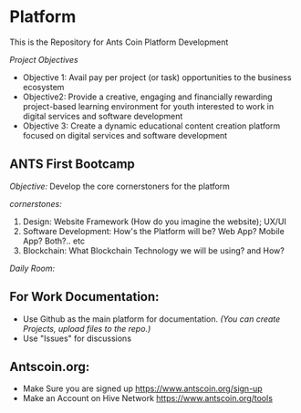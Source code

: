 # Platform
This is the Repository for Ants Coin Platform Development

*Project Objectives*

- Objective 1: Avail pay per project (or task) opportunities to the business ecosystem
- Objective2: Provide a creative, engaging and financially rewarding project-based learning environment for youth interested to work in digital services and software development
- Objective 3: Create a dynamic educational content creation platform focused on digital services and software development


## ANTS First Bootcamp
*Objective:*
Develop the core cornerstoners for the platform

*cornerstones:*
1. Design: Website Framework (How do you imagine the website); UX/UI
2. Software Development: How's the Platform will be? Web App? Mobile App? Both?.. etc
3. Blockchain: What Blockchain Technology we will be using? and How?

*Daily Room:*


## For Work Documentation:
- Use Github as the main platform for documentation. *(You can create Projects, upload files to the repo.)*
- Use "Issues" for discussions

## Antscoin.org:
- Make Sure you are signed up https://www.antscoin.org/sign-up
- Make an Account on Hive Network https://www.antscoin.org/tools

